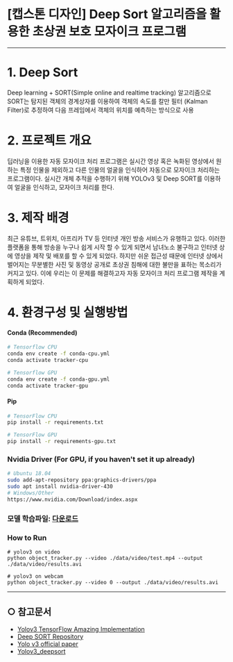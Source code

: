 
[캡스톤 디자인] Deep Sort 알고리즘을 활용한 초상권 보호 모자이크 프로그램
======================
****
# 1. Deep Sort
Deep learning + SORT(Simple online and realtime tracking) 알고리즘으로 SORT는 탐지된 객체의 경계상자를 이용하여 객체의 속도를 칼만 필터 (Kalman Filter)로 추정하여 다음 프레임에서 객체의 위치를 예측하는 방식으로 사용

# 2. 프로젝트 개요
딥러닝을 이용한 자동 모자이크 처리 프로그램은 실시간 영상 혹은 녹화된 영상에서 원하는 특정 인물을 제외하고 다른 인물의 얼굴을 인식하어 자동으로 모자이크 처리하는 프로그램이다. 
실시간 개체 추적을 수행하기 위해 YOLOv3 및 Deep SORT를 이용하여 얼굴을 인식하고, 모자이크 처리를 한다.

# 3. 제작 배경
최근 유튜브, 트위치, 아프리카 TV 등 인터넷 개인 방송 서비스가 유행하고 있다. 이러한 플랫폼을 통해 방송을 누구나 쉽게 시작 할 수 있게 되면서 남녀노소 불구하고 인터넷 상에 영상을 제작 및 배포를 할 수 있게 되었다. 하지만 쉬운 접근성 때문에 인터넷 상에서 벌어지는 무분별한 사진 및 동영상 공개로 초상권 침해에 대한 불만을 표하는 목소리가 커지고 있다. 이에 우리는 이 문제를 해결하고자 자동 모자이크 처리 프로그램 제작을 계획하게 되었다.

# 4. 환경구성 및 실행방법

#### Conda (Recommended)

```bash
# Tensorflow CPU
conda env create -f conda-cpu.yml
conda activate tracker-cpu

# Tensorflow GPU
conda env create -f conda-gpu.yml
conda activate tracker-gpu
```

#### Pip
```bash
# TensorFlow CPU
pip install -r requirements.txt

# TensorFlow GPU
pip install -r requirements-gpu.txt
```

### Nvidia Driver (For GPU, if you haven't set it up already)
```bash
# Ubuntu 18.04
sudo add-apt-repository ppa:graphics-drivers/ppa
sudo apt install nvidia-driver-430
# Windows/Other
https://www.nvidia.com/Download/index.aspx
```

### 모델 학습파일: [다운로드](https://drive.google.com/file/d/12NbqtPCAmQia4b4fmaBNVx81VDNYZeE_/view?usp=sharing)


### How to Run
```
# yolov3 on video
python object_tracker.py --video ./data/video/test.mp4 --output ./data/video/results.avi

# yolov3 on webcam 
python object_tracker.py --video 0 --output ./data/video/results.avi

```

***** 

## ○ 참고문서
* [Yolov3 TensorFlow Amazing Implementation](https://github.com/zzh8829/yolov3-tf2)
* [Deep SORT Repository](https://github.com/nwojke/deep_sort)
* [Yolo v3 official paper](https://arxiv.org/abs/1804.02767)
* [Yolov3_deepsort](https://github.com/theAIGuysCode/yolov3_deepsort)

